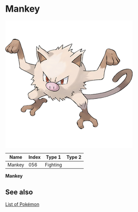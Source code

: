 # Mankey


![Mankey](images/056.png)

| **Name** | **Index** | **Type 1** | **Type 2** |
|----|----|----|----|
| Mankey | 056 | Fighting  |  |

**Mankey** 

## See also

[List of Pokémon](../pokemon.md)
